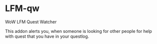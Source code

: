 # LFM-qw
 WoW LFM Quest Watcher

This addon alerts you, when someone is looking for other people for help with quest that you have in your questlog.
